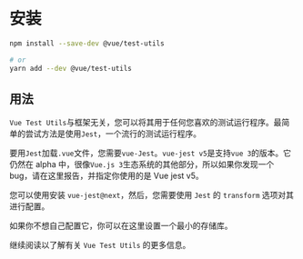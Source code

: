 # 安装

```bash
npm install --save-dev @vue/test-utils

# or
yarn add --dev @vue/test-utils

```

## 用法

`Vue Test Utils`与框架无关，您可以将其用于任何您喜欢的测试运行程序。最简单的尝试方法是使用`Jest`，一个流行的测试运行程序。

要用`Jest`加载`.vue`文件，您需要`vue-Jest`。`vue-jest v5`是支持`vue 3`的版本。它仍然在 alpha 中，很像`Vue.js 3`生态系统的其他部分，所以如果你发现一个 bug，请在这里报告，并指定你使用的是 Vue jest v5。

您可以使用安装 `vue-jest@next`，然后，您需要使用 `Jest` 的 `transform` 选项对其进行配置。

如果你不想自己配置它，你可以在这里设置一个最小的存储库。

继续阅读以了解有关 `Vue Test Utils` 的更多信息。
